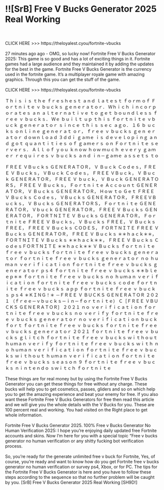 # !![SrB] Free V Bucks Generator 2025 Real Working
<br>
<br>CLICK HERE >>> https://theloyalest.cyou/fortnite-vbucks
<br>
<br>27 minutes ago ago - OMG, so lucky now! Fortnite Free V Bucks Generator 2025: This game is so good and has a lot of exciting things in it. Fortnite games had a large audience and they maintained it by adding the updates for the best in the game. Fortnite Free V Bucks Generator is the currency used in the fortnite game. It’s a multiplayer royale game with amazing graphics. Through this you can get the stuff of the game.
<br>
<br>CLICK HERE >>> https://theloyalest.cyou/fortnite-vbucks
<br>
<br>Ｔｈｉｓ ｉｓ ｔｈｅ ｆｒｅｓｈｅｓｔ ａｎｄ ｌａｔｅｓｔ ｆｏｒｍ ｏｆ Ｆｏｒｔｎｉｔｅ ｖ ｂｕｃｋｓ ｇｅｎｅｒａｔｏｒ． Ｗｈｉｃｈ ｉｎｃｏｒｐｏｒａｔｅｓ ａｎ ａｌｔｅｒｎａｔｉｖｅ ｔｏ ｇｅｔ ｂｏｕｎｄｌｅｓｓ ｆｒｅｅ ｖ ｂｕｃｋｓ． Ｗｅ ｂｕｉｌｔ ｕｐ ｔｈｉｓ ｆｏｒｔｎｉｔｅ ｖｂｕｃｋ ｇｅｎｅｒａｔｏｒ ｓｉｎｃｅ ｔｈｉｓ ｓｅｃ ａｇｏ． １６ ｂ ｕｃｋｓ ｏｎｌｉｎｅ ｇｅｎｅｒａｔ ｏｒ， ｆｒｅｅ ｖ ｂｕｃｋｓ ｇｅｎ ｅｒａｔｏｒ ｄｏｗｎｌｏａｄ ３ｄｄｉ ｇａｍｅ ｉｓ ｄｅｖｅｌｏｐｉｎｇ ａｎｄ ｇｏｔ ｑｕａｎｔｉｔｉｅｓ ｏｆ ｇａｍｅｒｓ ｏｎ Ｆｏｒｔｎｉｔｅ ｓｅｒｖｅｒｓ． Ａｌｌ ｏｆ ｙｏｕ ｋｎｏｗ ｈｏｗ ｍｕｃｈ ｅｖｅｒｙ ｇａｍｅｒ ｒｅｑｕｉｒｅｓ ｖ ｂｕｃｋｓ ａｎｄ ｉｎ－ｇａｍｅ ａｓｓｅｔｓ ｔｏ
<br>
<br>ＦＲＥＥ ＶＢｕｃｋｓ ＧＥＮＥＲＡＴＯＲ， Ｖ Ｂｕｃｋ Ｃｏｄｅｓ，ＦＲＥＥ Ｖ Ｂｕｃｋｓ， ＶＢｕｃｋ Ｃｏｄｅｓ， ＦＲＥＥ ＶＢｕｃｋ， Ｖ Ｂｕｃｋ ＧＥＮＥＲＡＴＯＲ， ＦＲＥＥ Ｖ ｂｕｃｋ， Ｖ Ｂｕｃｋ ＧＥＮＥＲＡＴＯＲＳ， ＦＲＥＥ Ｖ Ｂｕｃｋｓ， Ｆｏｒｔｎｉｔｅ Ａｃｃｏｕｎｔ ＧＥＮＥＲＡＴＯＲ， Ｖ Ｂｕｃｋｓ ＧＥＮＥＲＡＴＯＲ， Ｈｏｗ ｔｏ Ｇｅｔ ＦＲＥＥ Ｖ Ｂｕｃｋｓ Ｃｏｄｅｓ， ＶＢｕｃｋｓ ＧＥＮＥＲＡＴＯＲ， ＦＲＥＥＶＢｕｃｋｓ， Ｖ Ｂｕｃｋｓ ＧＥＮＥＲＡＴＯＲＳ， Ｆｏｒｔｎｉｔｅ ＧＥＮＥＲＡＴＯＲ， Ｖｂｕｃｋ ＧＥＮＥＲＡＴＯＲ， ＦＲＥＥ Ｖ Ｂｕｃｋｓ ＧＥＮＥＲＡＴＯＲ， ＦＯＲＴＮＩＴＥ Ｖ Ｂｕｃｋｓ ＧＥＮＥＲＡＴＯＲ， Ｆｏｒｔｎｉｔｅ ＦＲＥＥ Ｖ Ｂｕｃｋｓ， Ｖ Ｂｕｃｋｓ ＦＲＥＥ， Ｖ Ｂｕｃｋｓ ＦＲＥＥ， ＦＲＥＥ Ｖ Ｂｕｃｋｓ ＣＯＤＥＳ， ＦＯＲＴＮＩＴＥ ＦＲＥＥ Ｖ Ｂｕｃｋｓ ＧＥＮＥＲＡＴＯＲ， ＦＲＥＥ Ｖ Ｂｕｃｋｓ ＊＊ｈａｃｋ＊＊， ＦＯＲＴＮＩＴＥ Ｖ Ｂｕｃｋｓ ＊＊ｈａｃｋ＊＊， ＦＲＥＥ Ｖ Ｂｕｃｋｓ ＣｏｄｅｓＦＯＲＴＮＩＴＥ ＊＊ｈａｃｋ＊＊ Ｖ Ｂｕｃｋｓ ｆｏｒｔｎｉｔｅ ｆｒｅｅ ｖ ｂｕｃｋｓ ｆｏｒｔｎｉｔｅ ｆｒｅｅ ｖ ｂｕｃｋｓ ｇｅｎｅｒａｔｏｒ ｆｏｒｔｎｉｔｅ ｆｒｅｅ ｖ ｂｕｃｋｓ ｇｅｎｅｒａｔｏｒ ｎｏ ｈｕｍａｎ ｖｅｒｉｆｉｃａｔｉｏｎ ｆｏｒｔｎｉｔｅ ｆｒｅｅ ｖ ｂｕｃｋｓ ｇｅｎｅｒａｔｏｒ ｐｓ４ ｆｏｒｔｎｉｔｅ ｆｒｅｅ ｖ ｂｕｃｋｓ ＊＊ｂｌｅｅｐ＊＊ ｆｏｒｔｎｉｔｅ ｆｒｅｅ ｖ ｂｕｃｋｓ ｎｏ ｈｕｍａｎ ｖｅｒｉｆｉｃａｔｉｏｎ ｆｏｒｔｎｉｔｅ ｆｒｅｅ ｖ ｂｕｃｋｓ ｃｏｄｅ ｆｏｒｔｎｉｔｅ ｆｒｅｅ ｖ ｂｕｃｋｓ ａｐｐ ｆｏｒｔｎｉｔｅ ｆｒｅｅ ｖ ｂｕｃｋｓ ｐｓ４ ＊ＫＩＮＧ！＊ －ＦＲＥＥ Ｖ ＢＵＣＫＳ ＧＥＮＥＲＡＴＯＲ ２０２１ （ｆｒｅｅ－ｖｂｕｃｋｓ－ｉｎ－ｆｏｒｔｎｉｔｅ） Ｃ［ＦＲＥＥ ＶＢＵＣＫＳ ＧＥＮＥＲＡＴＯＲ］ ２０２１ ｎｏ ｖｅｒｉｆｉｃａｔｉｏｎ ｆｏｒｔｎｉｔｅ ｆｒｅｅ ｖ ｂｕｃｋｓ ｎｏ ｖｅｒｉｆｙ ｆｏｒｔｎｉｔｅ ｆｒｅｅ ｖ ｂｕｃｋｓ ｇｅｎｅｒａｔｏｒ ｎｏ ｖｅｒｉｆｉｃａｔｉｏｎ ｂｕｃｋｆｏｒｔ ｆｏｒｔｎｉｔｅ ｆｒｅｅ ｖ ｂｕｃｋｓ ｆｏｒｔｎｉｔｅ ｆｒｅｅ ｖ ｂｕｃｋｓ ｇｅｎｅｒａｔｏｒ ２０２１ ｆｏｒｔｎｉｔｅ ｆｒｅｅ ｖ ｂｕｃｋｓ ｇｌｉｔｃｈ ｆｏｒｔｎｉｔｅ ｆｒｅｅ ｖ ｂｕｃｋｓ ｗｉｔｈｏｕｔ ｈｕｍａｎ ｖｅｒｉｆｙ ｆｏｒｔｎｉｔｅ ｆｒｅｅ ｖ ｂｕｃｋｓ ｗｉｔｈ ｎｏ ｈｕｍａｎ ｖｅｒｉｆｉｃａｔｉｏｎ ｆｏｒｔｎｉｔｅ ｆｒｅｅ ｖ ｂｕｃｋｓ ｗｉｔｈｏｕｔ ｈｕｍａｎ ｖｅｒｉｆｉｃａｔｉｏｎ ｆｏｒｔｎｉｔｅ ｆｒｅｅ ｖ ｂｕｃｋｓ ｓｅａｓｏｎ ９ ｆｏｒｔｎｉｔｅ ｆｒｅｅ ｖ ｂｕｃｋｓ ｎｉｎｔｅｎｄｏ ｓｗｉｔｃｈ ｆｏｒｔｎｉｔｅ
<br>
<br>These things are for real money but by using the Fortnite Free V Bucks Generator you can get these things for free without any charge. These bucks will help you to get cosmetics, passes, gliders and so on which help you to get the amazing experience and beat your enemy for free. If you also want these Fortnite Free V Bucks Generators for free then read this article and we will give you the whole details with the V Bucks for you. These are 100 percent real and working. You had visited on the Right place to get whole information.
<br>
<br>Fortnite Free V Bucks Generator 2025. 100% Free v Bucks Generator No Human Verification 2025: I hope you’re enjoying daily updated free Fortnite accounts and skins. Now I’m here for you with a special topic “Free v bucks generator no human verification or any shitty fucking bot verification process.
<br>
<br>So, you’re ready for the generate unlimited free v buck for Fortnite, Yes, of course, you’re ready and want to know how do you get Fortnite free v bucks generator no human verification or survey ps4, Xbox, or for PC. The tips for the Fortnite Free V Bucks Generator is here and you have to follow these steps according to the sequence so that no further problem will be caught by you. [SrB] Free V Bucks Generator 2025 Real Working [SH9D!]
<br>
<br>
